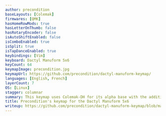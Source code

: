 ```yaml
---
author: precondition
baseLayouts: [Colemak]
firmwares: [QMK]
hasHomeRowMods: true
hasLetterOnThumb: false
hasRotaryEncoder: false
isAutoShiftEnabled: false
isComboEnabled: true
isSplit: true
isTapDanceEnabled: true
keybindings: [Vim]
keyboard: Dactyl Manuform 5x6
keyCount: 64
keymapImage: precondition.jpg
keymapUrl: https://github.com/precondition/dactyl-manuform-keymap/
languages: [English, French]
layerCount: 7
OS: [Linux]
stagger: columnar
summary: This keymap uses Colemak-DH for its alpha base with the addition of common French accented keys in direct access and dead keys for the less common ones. For use in English, French, and programming. Notably, home row mods are used, as well as tap dance and combos.
title: Precondition's keymap for the Dactyl Manuform 5x6
writeup: https://github.com/precondition/dactyl-manuform-keymap/blob/main/readme.md
---
```

